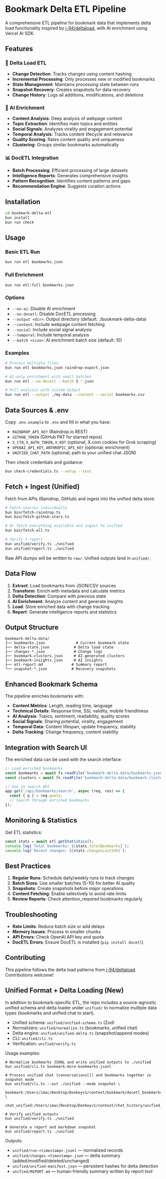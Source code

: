 # Bookmark Delta ETL Pipeline

A comprehensive ETL pipeline for bookmark data that implements delta load functionality inspired by [j-94/deltaload](https://github.com/j-94/deltaload), with AI enrichment using Vercel AI SDK.

## Features

### 🔄 Delta Load ETL
- **Change Detection**: Tracks changes using content hashing
- **Incremental Processing**: Only processes new or modified bookmarks
- **State Management**: Maintains processing state between runs
- **Snapshot Recovery**: Creates snapshots for data recovery
- **Change History**: Logs all additions, modifications, and deletions

### 🤖 AI Enrichment
- **Content Analysis**: Deep analysis of webpage content
- **Topic Extraction**: Identifies main topics and entities
- **Social Signals**: Analyzes virality and engagement potential
- **Temporal Analysis**: Tracks content lifecycle and relevance
- **Quality Scoring**: Rates content quality and uniqueness
- **Clustering**: Groups similar bookmarks automatically

### 📊 DocETL Integration
- **Batch Processing**: Efficient processing of large datasets
- **Intelligence Reports**: Generates comprehensive insights
- **Pattern Recognition**: Identifies content patterns and gaps
- **Recommendation Engine**: Suggests curation actions

## Installation

```bash
cd bookmark-delta-etl
bun install
bun run check
```

## Usage

### Basic ETL Run
```bash
bun run etl bookmarks.json
```

### Full Enrichment
```bash
bun run etl:full bookmarks.json
```

### Options
- `--no-ai`: Disable AI enrichment
- `--no-docetl`: Disable DocETL processing
- `--output <dir>`: Output directory (default: ./bookmark-delta-data)
- `--content`: Include webpage content fetching
- `--social`: Include social signal analysis
- `--temporal`: Include temporal analysis
- `--batch <size>`: AI enrichment batch size (default: 10)

### Examples
```bash
# Process multiple files
bun run etl bookmarks.json raindrop-export.json

# AI-only enrichment with small batches
bun run etl --no-docetl --batch 5 *.json

# Full analysis with custom output
bun run etl --output ./my-data --content --social bookmarks.csv
```

## Data Sources & .env

Copy `.env.example` to `.env` and fill in what you have:

- `RAINDROP_API_KEY` (Raindrop.io REST)
- `GITHUB_TOKEN` (GitHub PAT for starred repos)
- `X_CT0`, `X_AUTH_TOKEN`, `X_KDT` (optional; X.com cookies for Grok scraping)
- `OPENAI_API_KEY`, `ANTHROPIC_API_KEY` (optional; enrichment)
- `UNIFIED_CHAT_PATH` (optional; path to your unified chat JSON)

Then check credentials and guidance:

```bash
bun check-credentials.ts --setup --test
```

## Fetch + Ingest (Unified)

Fetch from APIs (Raindrop, GitHub) and ingest into the unified delta store:

```bash
# Fetch sources individually
bun bin/fetch-raindrop.ts
bun bin/fetch-github-stars.ts

# Or fetch everything available and ingest to unified
bun bin/fetch-all.ts

# Verify + report
bun unified/verify.ts ./unified
bun unified/report.ts ./unified
```

Raw API dumps will be written to `raw/`. Unified outputs land in `unified/`.

## Data Flow

1. **Extract**: Load bookmarks from JSON/CSV sources
2. **Transform**: Enrich with metadata and calculate metrics
3. **Delta Detection**: Compare with previous state
4. **AI Enrichment**: Analyze content and generate insights
5. **Load**: Store enriched data with change tracking
6. **Report**: Generate intelligence reports and statistics

## Output Structure

```
bookmark-delta-data/
├── bookmarks.json              # Current bookmark state
├── delta-state.json           # Delta load state
├── changes-*.json             # Change logs
├── bookmark-clusters.json     # AI-generated clusters
├── bookmark-insights.json     # AI insights
├── etl-report.md             # Summary report
└── snapshot-*.json           # Recovery snapshots
```

## Enhanced Bookmark Schema

The pipeline enriches bookmarks with:

- **Content Metrics**: Length, reading time, language
- **Technical Details**: Response time, SSL validity, mobile friendliness
- **AI Analysis**: Topics, sentiment, readability, quality scores
- **Social Signals**: Sharing potential, virality, engagement
- **Temporal Data**: Content lifespan, update frequency, stability
- **Delta Tracking**: Change frequency, content stability

## Integration with Search UI

The enriched data can be used with the search interface:

```typescript
// Load enriched bookmarks
const bookmarks = await fs.readFile('bookmark-delta-data/bookmarks.json');
const clusters = await fs.readFile('bookmark-delta-data/bookmark-clusters.json');

// Use in search API
app.get('/api/bookmarks/search', async (req, res) => {
  const { q } = req.query;
  // Search through enriched bookmarks
});
```

## Monitoring & Statistics

Get ETL statistics:
```typescript
const stats = await etl.getStatistics();
console.log(`Total bookmarks: ${stats.totalBookmarks}`);
console.log(`Recent changes: ${stats.changesLast24h}`);
```

## Best Practices

1. **Regular Runs**: Schedule daily/weekly runs to track changes
2. **Batch Sizes**: Use smaller batches (5-10) for better AI quality
3. **Snapshots**: Create snapshots before major operations
4. **Content Fetching**: Enable selectively to avoid rate limits
5. **Review Reports**: Check attention_required bookmarks regularly

## Troubleshooting

- **Rate Limits**: Reduce batch size or add delays
- **Memory Issues**: Process in smaller chunks
- **API Errors**: Check OpenAI API key and quota
- **DocETL Errors**: Ensure DocETL is installed (`pip install docetl`)

## Contributing

This pipeline follows the delta load patterns from [j-94/deltaload](https://github.com/j-94/deltaload). Contributions welcome!

## Unified Format + Delta Loading (New)

In addition to bookmark-specific ETL, the repo includes a source-agnostic unified schema and delta loader under `unified/` to normalize multiple data types (bookmarks and unified chat to start).

- Unified schema: `unified/unified-schema.ts` (Zod)
- Normalizers: `unified/normalize.ts` (bookmarks, unified chat)
- Delta engine: `unified/unified-delta.ts` (snapshot/append modes)
- CLI: `unified/cli.ts`
- Verification: `unified/verify.ts`

Usage examples:

```
# Normalize bookmarks JSONL and write unified outputs to ./unified
bun unified/cli.ts bookmark:more-bookmarks.jsonl

# Process unified chat (conversations[]) and bookmarks together in snapshot mode
bun unified/cli.ts --out ./unified --mode snapshot \
  bookmark:/Users/imac/Desktop/Donkeyv1/context/bookmark/docetl_bookmarkv0/processed_bookmarks_for_docetl.jsonl \
  chat_unified:/Users/imac/Desktop/Donkeyv1/context/chat_history/unified_data/unified_chat_properly_separated_20250613_150354.json

# Verify unified outputs
bun unified/verify.ts ./unified

# Generate a report and markdown snapshot
bun unified/report.ts ./unified
```

Outputs:
- `unified/run-<timestamp>.jsonl` — normalized records
- `unified/changes-<timestamp>.json` — delta summary (added/modified/deleted/unchanged)
- `unified/unified-manifest.json` — persistent hashes for delta detection
- `unified/REPORT.md` — human-friendly summary written by report tool
